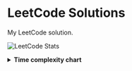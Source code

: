 # LeetCode Solutions
My LeetCode solution.

![LeetCode Stats](https://leetcode.card.workers.dev/Mo-Shakib?theme=dark&font=baloo&extension=null&border=1)







<details>
  <summary><b> Time complexity chart</b></summary>
  
![Big-O time complexity chart](https://i.imgur.com/Fr60hgB.png)
![](https://i.imgur.com/6ghKT9M.png)
![](https://i.imgur.com/40gXcOR.png)
</details>
